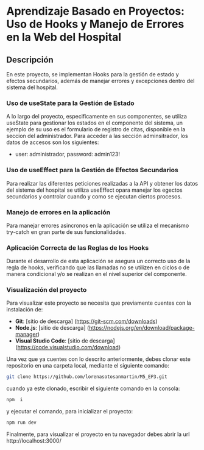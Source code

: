 # Aprendizaje Basado en Proyectos: Uso de Hooks y Manejo de Errores en la Web del Hospital
## Descripción
En este proyecto, se implementan Hooks para la gestión de estado y efectos secundarios, además de manejar errores y excepciones dentro del sistema del hospital.
 ### Uso de useState para la Gestión de Estado
 A lo largo del proyecto, especificamente en sus componentes, se utiliza useState para gestionar los estados en el componente del sistema, un ejemplo de su uso es el formulario de registro de citas, disponible en la seccion del administrador.
Para acceder a las sección adminsitrador, los datos de accesos son los siguientes:
  - user: administrador, password: admin123!
 
 ### Uso de useEffect para la Gestión de Efectos Secundarios
 Para realizar las diferentes peticiones realizadas a la API y obtener los datos del sistema del hospital se utiliza useEffect opara manejar los egectos secundarios y controlar cuando y como se ejecutan ciertos procesos.
 ### Manejo de errores en la aplicación
 Para manejar errores asincronos en la aplicación se utiliza el mecanismo try-catch en gran parte de sus funcionalidades.

### Aplicación Correcta de las Reglas de los Hooks
Durante el desarrollo de esta aplicación se asegura un correcto uso de la regla de hooks, verificando que las llamadas no se utilizen en ciclos o de manera condicional y/o se realizan en el nivel superior del componente.

 ### Visualización del proyecto
Para visualizar este proyecto se necesita que previamente cuentes con la instalación de:
- **Git**: [sitio de descarga] (https://git-scm.com/downloads)
- **Node.js**: [sitio de descarga] (https://nodejs.org/en/download/package-manager)
- **Visual Studio Code**: [sitio de descarga] (https://code.visualstudio.com/download)
  
Una vez que ya cuentes con lo descrito anteriormente, debes clonar este repositorio en una carpeta local, mediante el siguiente comando:
```bash
git clone https://github.com/lorenasotosanmartin/M5_EP3.git
```
cuando ya este clonado, escribir el siguiente comando en la consola: 
```bash
npm  i
```
y ejecutar el comando, para inicializar el proyecto: 
```bash
npm run dev
```
Finalmente, para visualizar el proyecto en tu navegador debes abrir la url http://localhost:3000/ 

